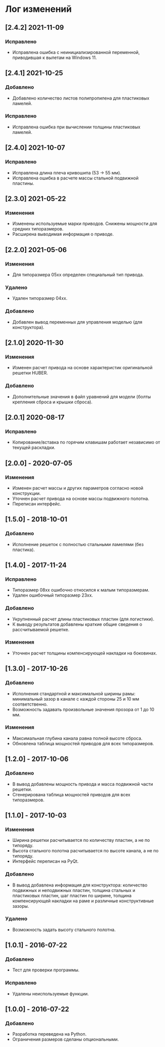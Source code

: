 # Лог изменений

[//]: # (YYYY-MM-DD)
[//]: # (Added, Changed, Deprecated, Removed, Fixed, Security)
[//]: # (Добавлено, Изменения, Устарело, Удалено, Исправлено, Безопасность)

## [2.4.2] 2021-11-09

### Исправлено

- Исправлена ошибка с неинициализированной переменной, приводившая к вылетам на Windows 11.

## [2.4.1] 2021-10-25

### Добавлено

- Добавлено количество листов полипропилена для пластиковых ламелей.

### Исправлено

- Исправлена ошибка при вычислении толщины пластиковых ламелей.

## [2.4.0] 2021-10-07

### Исправлено

- Исправлена длина плеча кривошипа (53 → 55 мм).
- Исправлена ошибка в расчете массы стальной подвижной пластины.

## [2.3.0] 2021-05-22 

### Изменения

- Изменены используемые марки приводов. Снижены мощности для средних типоразмеров.
- Расширена выводимая информация о приводе.

## [2.2.0] 2021-05-06

### Изменения

- Для типоразмера 05хх определен специальный тип привода.

### Удалено

- Удален типоразмер 04хх.

### Добавлено

- Добавлен вывод переменных для управления моделью (для конструктора).

## [2.1.0] 2020-11-30

### Изменения

- Изменен расчет привода на основе характеристик оригинальной решетки HUBER.

### Добавлено

- Дополнительные значения в файл уравнений для модели (болты крепления сброса и крышки сброса).

## [2.0.1] 2020-08-17

### Исправлено

- Копирование/вставка по горячим клавишам работает независимо от текущей раскладки.

## [2.0.0] - 2020-07-05

### Изменения

- Изменен расчет массы и других параметров согласно новой конструкции.
- Уточнен расчет привода на основе массы подвижного полотна.
- Переписан интерфейс.

## [1.5.0] - 2018-10-01

### Добавлено

- Исполнение решеток с полностью стальными ламелями (без пластика).

## [1.4.0] - 2017-11-24

### Исправлено

- Типоразмер 08хх ошибочно относился к малым типоразмерам.
- Удален ошибочный типоразмер 23хх.

### Добавлено

- Укрупненный расчет длины пластиковых пластин (для логистики).
- К выводу результатов добавлены краткие общие сведения о рассчитываемой решетке.

### Изменения

- Уточнен расчет толщины компенсирующей накладки на боковинах.

## [1.3.0] - 2017-10-26

### Добавлено

- Исполнения стандартной и максимальной ширины рамы: минимальный зазор в канале с каждой стороны 25 и 10 мм соответственно.
- Возможность задавать произвольные значения прозора от 1 до 10 мм.

### Изменения

- Максимальная глубина канала равна полной высоте сброса.
- Обновлена таблица мощностей приводов для всех типоразмеров.

## [1.2.0] - 2017-10-06

### Добавлено

- В вывод добавлены мощность привода и масса подвижной части решетки.
- Сгенерирована таблица мощностей приводов для всех типоразмеров.

## [1.1.0] - 2017-10-03

### Изменения

- Ширина решетки расчитывается по количеству пластин, а не по типоряду.
- Высота стального полотна расчитывается по высоте канала, а не по типоряду.
- Интерфейс переписан на PyQt.

### Добавлено

- В вывод добавлена информация для конструктора: количество подвижных и неподвижных пластин, толщина стальных и пластиковых пластин, шаг пластин по ширине, толщина компенсирующей накладки на раме и различные конструктивные зазоры.

### Удалено

- Возможность задать высоту стального полотна.

## [1.0.1] - 2016-07-22

### Добавлено

- Тест для проверки программы.

### Исправлено

- Удалены неиспользуемые функции.

## [1.0.0] - 2016-07-22

### Добавлено

- Разработка переведена на Python.
- Ограничения размеров сделаны опциональными.
